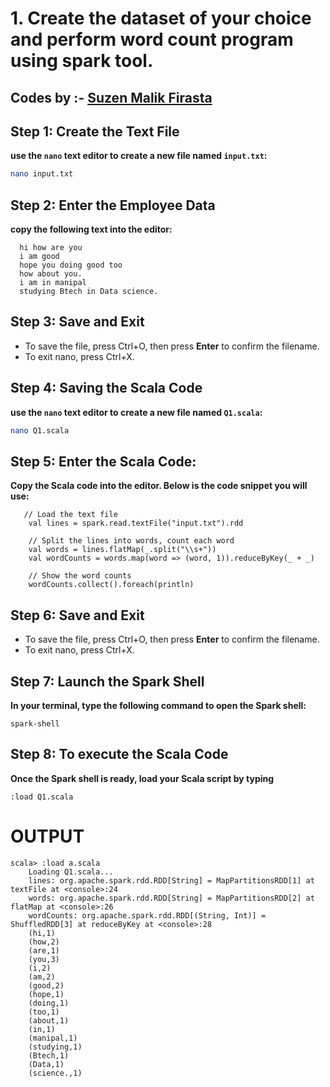 # 1. Create the dataset of your choice and perform word count program using spark tool.
## Codes by :- [Suzen Malik Firasta](https://github.com/SuzenFirasta)


## Step 1: Create the Text File
**use the `nano` text editor to create a new file named `input.txt`:**
```bash
nano input.txt
```
## Step 2: Enter the Employee Data
**copy the following text into the editor:**

 ```plaintext
   hi how are you
   i am good
   hope you doing good too
   how about you.
   i am in manipal
   studying Btech in Data science.
   ```
## Step 3: Save and Exit
* To save the file, press Ctrl+O, then press **Enter** to confirm the filename.
* To exit nano, press Ctrl+X.

## Step 4: Saving the Scala Code
**use the `nano` text editor to create a new file named `Q1.scala`:**
```bash
nano Q1.scala
```

## Step 5: Enter the Scala Code: 
**Copy the Scala code into the editor. Below is the code snippet you will use:**
```
   // Load the text file
    val lines = spark.read.textFile("input.txt").rdd
   
    // Split the lines into words, count each word
    val words = lines.flatMap(_.split("\\s+"))
    val wordCounts = words.map(word => (word, 1)).reduceByKey(_ + _)
   
    // Show the word counts
    wordCounts.collect().foreach(println)
```

## Step 6: Save and Exit
* To save the file, press Ctrl+O, then press **Enter** to confirm the filename.
* To exit nano, press Ctrl+X.

## Step 7: Launch the Spark Shell
**In your terminal, type the following command to open the Spark shell:**
```
spark-shell
```

## Step 8: To execute the Scala Code
**Once the Spark shell is ready, load your Scala script by typing**
```
:load Q1.scala
```

# OUTPUT

```
scala> :load a.scala
    Loading Q1.scala...
    lines: org.apache.spark.rdd.RDD[String] = MapPartitionsRDD[1] at textFile at <console>:24
    words: org.apache.spark.rdd.RDD[String] = MapPartitionsRDD[2] at flatMap at <console>:26
    wordCounts: org.apache.spark.rdd.RDD[(String, Int)] = ShuffledRDD[3] at reduceByKey at <console>:28
    (hi,1)
    (how,2)
    (are,1)
    (you,3)
    (i,2)
    (am,2)
    (good,2)
    (hope,1)
    (doing,1)
    (too,1)
    (about,1)
    (in,1)
    (manipal,1)
    (studying,1)
    (Btech,1)
    (Data,1)
    (science.,1)
```
